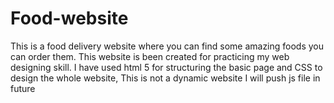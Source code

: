 # Food-website
This is a food delivery website where you can find some amazing foods you can order them. This website is been created for practicing my web designing skill. I have used html 5 for structuring the basic page and CSS to design the whole website, This is not a dynamic website I will push js file in future
